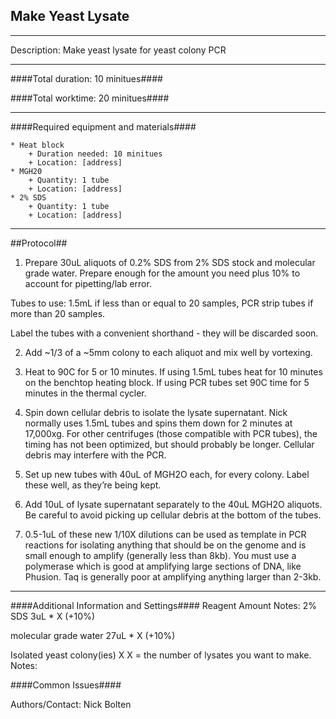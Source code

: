 Make Yeast Lysate
--------------
- - - - - - - - - - - - - - - - - - - - - - - - - - - - - - - - - - - - - - - - - - - -
Description: Make yeast lysate for yeast colony PCR
- - - - - - - - - - - - - - - - - - - - - - - - - - - - - - - - - - - - - - - - - - -
####Total duration: 10 minitues####

####Total worktime: 20 minitues####
- - - - - - - - - - - - - - - - - - - - - - - - - - - - - - - - - - - - - - - - - - -
####Required equipment and materials####

    * Heat block
        + Duration needed: 10 minitues
        + Location: [address]
    * MGH20
        + Quantity: 1 tube
        + Location: [address]
    * 2% SDS
        + Quantity: 1 tube
        + Location: [address]
        

- - - - - - - - - - - - - - - - - - - - - - - - - - - - - - - - - - - - - - - - - - - - 
##Protocol##

1. Prepare 30uL aliquots of 0.2% SDS from 2% SDS stock and molecular grade water. Prepare enough for the amount you need plus 10% to account for pipetting/lab error. 

Tubes to use: 1.5mL if less than or equal to 20 samples, PCR strip tubes if more than 20 samples.

Label the tubes with a convenient shorthand - they will be discarded soon.

2. Add ~1/3 of a ~5mm colony to each aliquot and mix well by vortexing.

3. Heat to 90C for 5 or 10 minutes. If using 1.5mL tubes heat for 10 minutes on the benchtop heating block. If using PCR tubes set 90C time for 5 minutes in the thermal cycler.

4. Spin down cellular debris to isolate the lysate supernatant. Nick normally uses 1.5mL tubes and spins them down for 2 minutes at 17,000xg. For other centrifuges (those compatible with PCR tubes), the timing has not been optimized, but should probably be longer. Cellular debris may interfere with the PCR.

5. Set up new tubes with 40uL of MGH2O each, for every colony. Label these well, as they’re being kept.

6. Add 10uL of lysate supernatant separately to the 40uL MGH2O aliquots. Be careful to avoid picking up cellular debris at the bottom of the tubes.

7. 0.5-1uL of these new 1/10X dilutions can be used as template in PCR reactions for isolating anything that should be on the genome and is small enough to amplify (generally less than 8kb). You must use a polymerase which is good at amplifying large sections of DNA, like Phusion. Taq is generally poor at amplifying anything larger than 2-3kb.

- - - - - - - - - - - - - - - - - - - - - - - - - - - - - - - - - - - - - - - - - - - - 
####Additional Information and Settings####
Reagent
Amount
Notes:
2% SDS
3uL * X (+10%)

molecular grade water
27uL * X (+10%)


Isolated yeast colony(ies)
X
X = the number of lysates you want to make.
Notes:

####Common Issues####


Authors/Contact:
Nick Bolten
